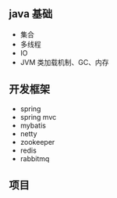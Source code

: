 ## java 基础
* 集合
* 多线程
* IO
* JVM 类加载机制、GC、内存

## 开发框架
* spring
* spring mvc
* mybatis
* netty
* zookeeper
* redis
* rabbitmq

## 项目

